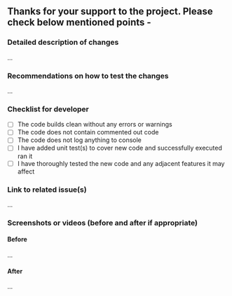 ## Thanks for your support to the project. Please check below mentioned points -

### Detailed description of changes

...

### Recommendations on how to test the changes

...

### Checklist for developer

- [ ] The code builds clean without any errors or warnings
- [ ] The code does not contain commented out code
- [ ] The code does not log anything to console
- [ ] I have added unit test(s) to cover new code and successfully executed ran it
- [ ] I have thoroughly tested the new code and any adjacent features it may affect

### Link to related issue(s)

...

### Screenshots or videos (before and after if appropriate)

#### Before

...

#### After

...
